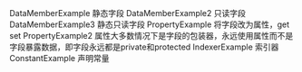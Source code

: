 DataMemberExample 静态字段
DataMemberExample2  只读字段
DataMemberExample3 静态只读字段
PropertyExample 将字段改为属性，get set
PropertyExample2 属性大多数情况下是字段的包装器，永远使用属性而不是字段暴露数据，即字段永远都是private和protected
IndexerExample 索引器
ConstantExample 声明常量